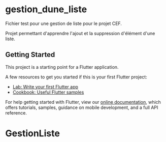 # gestion_dune_liste

Fichier test pour une gestion de liste pour le projet CEF.

Projet permettant d'apprendre l'ajout et la suppression d'élément d'une liste.

## Getting Started

This project is a starting point for a Flutter application.

A few resources to get you started if this is your first Flutter project:

- [Lab: Write your first Flutter app](https://flutter.dev/docs/get-started/codelab)
- [Cookbook: Useful Flutter samples](https://flutter.dev/docs/cookbook)

For help getting started with Flutter, view our
[online documentation](https://flutter.dev/docs), which offers tutorials,
samples, guidance on mobile development, and a full API reference.
# GestionListe
